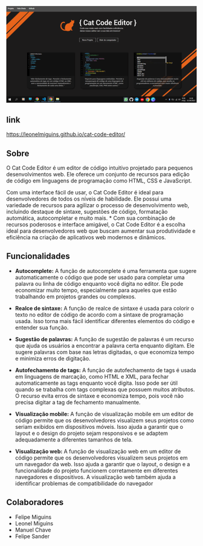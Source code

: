 ![Cat Code Editor](src/images/print.png)

## link

https://leonelmiguins.github.io/cat-code-editor/

## Sobre

<p>O Cat Code Editor é um editor de código intuitivo projetado para pequenos desenvolvimentos web. Ele oferece um conjunto de recursos para edição de código em linguagens de programação como HTML, CSS e JavaScript.</p>
<p>Com uma interface fácil de usar, o Cat Code Editor é ideal para desenvolvedores de todos os níveis de habilidade. Ele possui uma variedade de recursos para agilizar o processo de desenvolvimento web, incluindo destaque de sintaxe, sugestões de código, formatação automática, autocompletar e muito mais.
* Com sua combinação de recursos poderosos e interface amigável, o Cat Code Editor é a escolha ideal para desenvolvedores web que buscam aumentar sua produtividade e eficiência na criação de aplicativos web modernos e dinâmicos.</p>

## Funcionalidades

* <b>Autocomplete:</b> A função de autocomplete é uma ferramenta que sugere automaticamente o código que pode ser usado para completar uma palavra ou linha de código enquanto você digita no editor. Ele pode economizar muito tempo, especialmente para aqueles que estão trabalhando em projetos grandes ou complexos.

* <b>Realce de sintaxe:</b> A função de realce de sintaxe é usada para colorir o texto no editor de código de acordo com a sintaxe de programação usada. Isso torna mais fácil identificar diferentes elementos do código e entender sua função.

* <b>Sugestão de palavras:</b> A função de sugestão de palavras é um recurso que ajuda os usuários a encontrar a palavra certa enquanto digitam. Ele sugere palavras com base nas letras digitadas, o que economiza tempo e minimiza erros de digitação.

* <b>Autofechamento de tags:</b> A função de autofechamento de tags é usada em linguagens de marcação, como HTML e XML, para fechar automaticamente as tags enquanto você digita. Isso pode ser útil quando se trabalha com tags complexas que possuem muitos atributos. O recurso evita erros de sintaxe e economiza tempo, pois você não precisa digitar a tag de fechamento manualmente.

* <b>Visualização mobile:</b> A função de visualização mobile em um editor de código permite que os desenvolvedores visualizem seus projetos como seriam exibidos em dispositivos móveis. Isso ajuda a garantir que o layout e o design do projeto sejam responsivos e se adaptem adequadamente a diferentes tamanhos de tela.

* <b>Visualização web:</b> A função de visualização web em um editor de código permite que os desenvolvedores visualizem seus projetos em um navegador da web. Isso ajuda a garantir que o layout, o design e a funcionalidade do projeto funcionem corretamente em diferentes navegadores e dispositivos. A visualização web também ajuda a identificar problemas de compatibilidade do navegador


## Colaboradores

* Felipe Miguins
* Leonel Miguins
* Manuel Chave
* Felipe Sander
